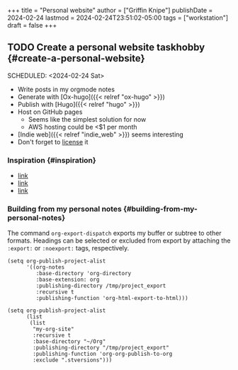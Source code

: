 +++
title = "Personal website"
author = ["Griffin Knipe"]
publishDate = 2024-02-24
lastmod = 2024-02-24T23:51:02-05:00
tags = ["workstation"]
draft = false
+++

## <span class="org-todo todo TODO">TODO</span> Create a personal website <span class="tag"><span class="task">task</span><span class="hobby">hobby</span></span> {#create-a-personal-website}

<p><span class="timestamp-wrapper"><span class="timestamp-kwd">SCHEDULED:</span> <span class="timestamp">&lt;2024-02-24 Sat&gt;</span></span></p>

-   Write posts in my orgmode notes
-   Generate with [Ox-hugo]({{< relref "ox-hugo" >}})
-   Publish with [Hugo]({{< relref "hugo" >}})
-   Host on GitHub pages
    -   Seems like the simplest solution for now
    -   AWS hosting could be &lt;$1 per month
-   [Indie web]({{< relref "indie_web" >}}) seems interesting
-   Don't forget to [license](https://chooser-beta.creativecommons.org/) it


### Inspiration {#inspiration}

-   [link](https://doubleloop.net/2020/08/21/how-publish-org-roam-wiki-org-publish/)
-   [link](https://systemcrafters.net/publishing-websites-with-org-mode/building-the-site/)
-   [link](https://ox-hugo.scripter.co/doc/quick-start/)


### Building from my personal notes {#building-from-my-personal-notes}

The command `org-export-dispatch` exports my buffer or subtree to other formats. Headings can be selected or excluded from export by attaching the `:export:` or `:noexport:` tags, respectively.

```elisp
(setq org-publish-project-alist
      '((org-notes
         :base-directory 'org-directory
         :base-extension: org
         :publishing-directory /tmp/project_export
         :recursive t
         :publishing-function 'org-html-export-to-html)))
```

```elisp
(setq org-publish-project-alist
      (list
       (list
        "my-org-site"
        :recursive t
        :base-directory "~/Org"
        :publishing-directory "/tmp/project_export"
        :publishing-function 'org-org-publish-to-org
        :exclude ".stversions")))
```
